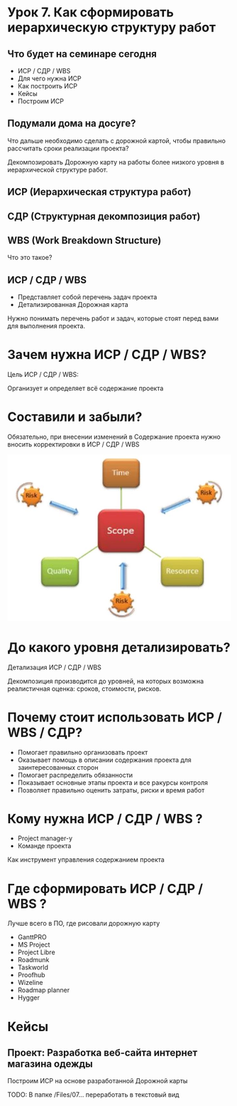 # Урок 7. Как сформировать иерархическую структуру работ

## Что будет на семинаре сегодня
+ ИСР / СДР / WBS
+ Для чего нужна ИСР
+ Как построить ИСР
+ Кейсы
+ Построим ИСР

## Подумали дома на досуге?

Что дальше необходимо сделать с дорожной картой, чтобы правильно рассчитать сроки реализации проекта?

Декомпозировать Дорожную карту на работы более низкого уровня в иерархической структуре работ.


## ИСР (Иерархическая структура работ)
## СДР (Структурная декомпозиция работ)
## WBS (Work Breakdown Structure)

Что это такое?

## ИСР / СДР / WBS

+ Представляет собой перечень задач проекта
+ Детализированная Дорожная карта

Нужно понимать перечень работ и задач, которые стоят перед вами для выполнения проекта.

# Зачем нужна ИСР / СДР / WBS?

Цель ИСР / СДР / WBS:

Организует и определяет всё содержание проекта

# Составили и забыли?

Обязательно, при внесении изменений в Содержание проекта нужно вносить корректировки в ИСР / СДР / WBS 

![Изменения](.pictures/027.JPG)

# До какого уровня детализировать?

Детализация ИСР / СДР / WBS

Декомпозиция производится до уровней, на которых возможна реалистичная оценка: сроков, стоимости, рисков.

# Почему стоит использовать ИСР / WBS / СДР?

+ Помогает правильно организовать проект
+ Оказывает помощь в описании содержания проекта для заинтересованных сторон
+ Помогает распределить обязанности
+ Показывает основные этапы проекта и все ракурсы контроля
+ Позволяет правильно оценить затраты, риски и время работ

# Кому нужна ИСР / СДР / WBS ?

+ Project manager-у
+ Команде проекта

Как инструмент управления содержанием проекта

# Где сформировать ИСР / СДР / WBS ?

Лучше всего в ПО, где рисовали дорожную карту
+ GanttPRO
+ MS Project
+ Project Libre
+ Roadmunk
+ Taskworld
+ Proofhub
+ Wizeline
+ Roadmap planner
+ Hygger

# Кейсы

## Проект: Разработка веб-сайта интернет магазина одежды
 
Построим ИСР на основе разработанной Дорожной карты

TODO: В папке /Files/07... переработать в текстовый вид